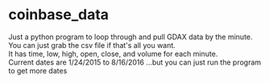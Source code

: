 # coinbase_data


Just a python program to loop through and pull GDAX data by the minute.  You can just grab the csv file if that's all you want.  
It has time, low, high, open, close, and volume for each minute.  
Current dates are 1/24/2015 to 8/16/2016  ...but you can just run the program to get more dates
